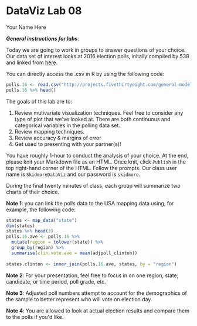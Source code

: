 # DataViz Lab 08
Your Name Here  



***General instructions for labs***: 

Today we are going to work in groups to answer questions of your choice. Our data set of interest looks at 2016 election polls, initally compiled by 538 and linked from [here](https://www.kaggle.com/benhamner/2016-us-election). 

You can directly access the .csv in R by using the following code: 


```r
polls.16 <- read.csv("http://projects.fivethirtyeight.com/general-model/president_general_polls_2016.csv")
polls.16 %>% head()
```

The goals of this lab are to: 

1. Review mutivariate visualization techniques. Feel free to consider any type of plot that we've looked at. There are both continuous and categorical variables in the polling data set.
2. Review mapping techniques. 
3. Review accuracy & margins of error
4. Get used to presenting with your partner(s)!

You have roughly 1-hour to conduct the analysis of your choice. At the end, please knit your Markdown file as an HTML. Once knit, click `Publish` in the top right-hand corner of the HTML. Follow the prompts. Our class user name is `SkidmoreDataViz` and our password is `skidmore`. 

During the final twenty minutes of class, each group will summarize two charts of their choice. 

**Note 1**: you can link the polls data to the USA mapping data using, for example, the following code:


```r
states <- map_data("state")
dim(states)
states %>% head(3)
polls.16.ave <- polls.16 %>%
  mutate(region = tolower(state)) %>%
  group_by(region) %>% 
  summarise(clin.vote.ave = mean(adjpoll_clinton))
  
states.clinton <- inner_join(polls.16.ave, states, by = "region")
```

**Note 2**: For your presentation, feel free to focus in on one region, state, candidate, or time period, poll grade, etc. 

**Note 3**: Adjusted poll numbers attempt to account for the demographics of the sample to better represent who will vote on election day.

**Note 4**: You are allowed to look at actual election results and compare them to the polls if you'd like. 
